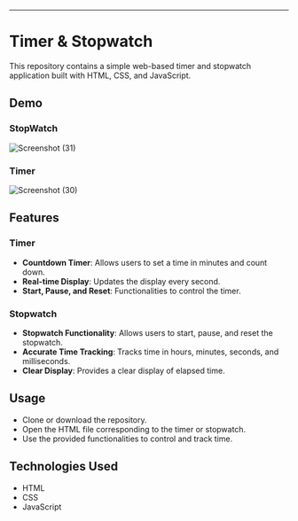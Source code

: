 
---

# Timer & Stopwatch

This repository contains a simple web-based timer and stopwatch application built with HTML, CSS, and JavaScript.
## Demo

### StopWatch
![Screenshot (31)](https://github.com/Nikhil10012/Timer-and-StopWatch/assets/115356116/21c213ab-982f-4580-b951-4350a588458e)

### Timer
![Screenshot (30)](https://github.com/Nikhil10012/Timer-and-StopWatch/assets/115356116/e1922c83-735c-4725-ab0f-6b9cc1c6cd03)

## Features

### Timer

- **Countdown Timer**: Allows users to set a time in minutes and count down.
- **Real-time Display**: Updates the display every second.
- **Start, Pause, and Reset**: Functionalities to control the timer.

### Stopwatch

- **Stopwatch Functionality**: Allows users to start, pause, and reset the stopwatch.
- **Accurate Time Tracking**: Tracks time in hours, minutes, seconds, and milliseconds.
- **Clear Display**: Provides a clear display of elapsed time.

## Usage

- Clone or download the repository.
- Open the HTML file corresponding to the timer or stopwatch.
- Use the provided functionalities to control and track time.

## Technologies Used

- HTML
- CSS
- JavaScript




